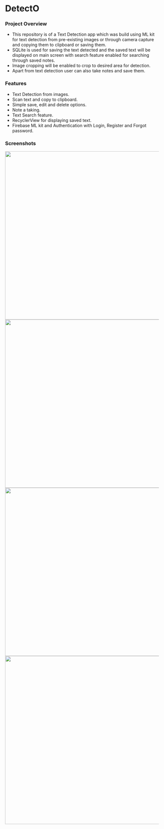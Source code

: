 # **DetectO**
### **Project Overview**
- This repository is of a Text Detection app which was build using ML kit for text detection from pre-existing images or through camera capture and copying them to clipboard or saving them.     
- SQLite is used for saving the text detected and the saved text will be displayed on main screen with search feature enabled for searching through saved notes.
- Image cropping will be enabled to crop to desired area for detection.
- Apart from text detection user can also take notes and save them.  
   
### **Features**
- Text Detection from images.
- Scan text and copy to clipboard.
- Simple save, edit and delete options.
- Note a taking.
- Text Search feature.
- RecyclerView for displaying saved text.
- Firebase ML kit and Authentication with Login, Register and Forgot password.

### **Screenshots**
<img src="https://user-images.githubusercontent.com/58620100/136394000-25812528-a545-44cc-83b3-2509cd304d0e.jpg" height="550" /><img src="https://user-images.githubusercontent.com/58620100/136394011-837c908a-39ec-4bf1-b698-1b887846750c.jpg" height="550" />
<img src="https://user-images.githubusercontent.com/58620100/136394017-e3a14dd5-4a29-4f8e-a617-d75b2bb2d656.jpg" height="550" /><img src="https://user-images.githubusercontent.com/58620100/136394014-d3438b87-92bb-4e5c-bb88-d8bd8a18c175.jpg" height="550" />
